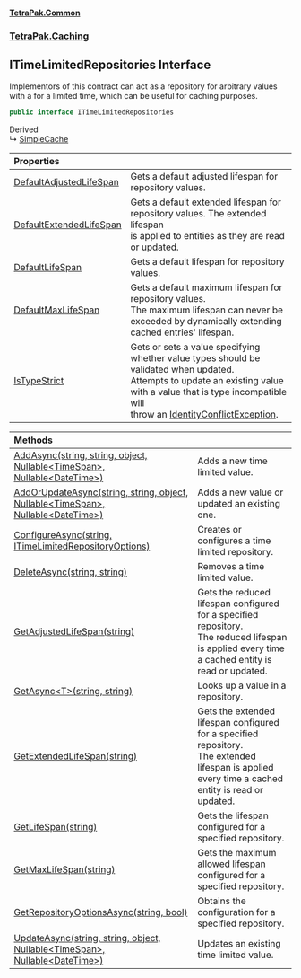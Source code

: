 #### [TetraPak.Common](index.md 'index')
### [TetraPak.Caching](TetraPak_Caching.md 'TetraPak.Caching')
## ITimeLimitedRepositories Interface
Implementors of this contract can act as a repository for arbitrary values  
with a for a limited time, which can be useful for caching purposes.  
```csharp
public interface ITimeLimitedRepositories
```

Derived  
&#8627; [SimpleCache](TetraPak_Caching_SimpleCache.md 'TetraPak.Caching.SimpleCache')  

| Properties | |
| :--- | :--- |
| [DefaultAdjustedLifeSpan](TetraPak_Caching_ITimeLimitedRepositories_DefaultAdjustedLifeSpan.md 'TetraPak.Caching.ITimeLimitedRepositories.DefaultAdjustedLifeSpan') | Gets a default adjusted lifespan for repository values.<br/> |
| [DefaultExtendedLifeSpan](TetraPak_Caching_ITimeLimitedRepositories_DefaultExtendedLifeSpan.md 'TetraPak.Caching.ITimeLimitedRepositories.DefaultExtendedLifeSpan') | Gets a default extended lifespan for repository values. The extended lifespan<br/>is applied to entities as they are read or updated.<br/> |
| [DefaultLifeSpan](TetraPak_Caching_ITimeLimitedRepositories_DefaultLifeSpan.md 'TetraPak.Caching.ITimeLimitedRepositories.DefaultLifeSpan') | Gets a default lifespan for repository values. <br/> |
| [DefaultMaxLifeSpan](TetraPak_Caching_ITimeLimitedRepositories_DefaultMaxLifeSpan.md 'TetraPak.Caching.ITimeLimitedRepositories.DefaultMaxLifeSpan') | Gets a default maximum lifespan for repository values.<br/>The maximum lifespan can never be exceeded by dynamically extending cached entries' lifespan.  <br/> |
| [IsTypeStrict](TetraPak_Caching_ITimeLimitedRepositories_IsTypeStrict.md 'TetraPak.Caching.ITimeLimitedRepositories.IsTypeStrict') | Gets or sets a value specifying whether value types should be validated when updated.<br/>Attempts to update an existing value with a value that is type incompatible will<br/>throw an [IdentityConflictException](TetraPak_IdentityConflictException.md 'TetraPak.IdentityConflictException'). <br/> |

| Methods | |
| :--- | :--- |
| [AddAsync(string, string, object, Nullable&lt;TimeSpan&gt;, Nullable&lt;DateTime&gt;)](TetraPak_Caching_ITimeLimitedRepositories_AddAsync(string_string_object_System_Nullable_System_TimeSpan__System_Nullable_System_DateTime_).md 'TetraPak.Caching.ITimeLimitedRepositories.AddAsync(string, string, object, System.Nullable&lt;System.TimeSpan&gt;, System.Nullable&lt;System.DateTime&gt;)') | Adds a new time limited value.<br/> |
| [AddOrUpdateAsync(string, string, object, Nullable&lt;TimeSpan&gt;, Nullable&lt;DateTime&gt;)](TetraPak_Caching_ITimeLimitedRepositories_AddOrUpdateAsync(string_string_object_System_Nullable_System_TimeSpan__System_Nullable_System_DateTime_).md 'TetraPak.Caching.ITimeLimitedRepositories.AddOrUpdateAsync(string, string, object, System.Nullable&lt;System.TimeSpan&gt;, System.Nullable&lt;System.DateTime&gt;)') | Adds a new value or updated an existing one.<br/> |
| [ConfigureAsync(string, ITimeLimitedRepositoryOptions)](TetraPak_Caching_ITimeLimitedRepositories_ConfigureAsync(string_TetraPak_Caching_ITimeLimitedRepositoryOptions).md 'TetraPak.Caching.ITimeLimitedRepositories.ConfigureAsync(string, TetraPak.Caching.ITimeLimitedRepositoryOptions)') | Creates or configures a time limited repository.<br/> |
| [DeleteAsync(string, string)](TetraPak_Caching_ITimeLimitedRepositories_DeleteAsync(string_string).md 'TetraPak.Caching.ITimeLimitedRepositories.DeleteAsync(string, string)') | Removes a time limited value.<br/> |
| [GetAdjustedLifeSpan(string)](TetraPak_Caching_ITimeLimitedRepositories_GetAdjustedLifeSpan(string).md 'TetraPak.Caching.ITimeLimitedRepositories.GetAdjustedLifeSpan(string)') | Gets the reduced lifespan configured for a specified repository.<br/>The reduced lifespan is applied every time a cached entity is read or updated.  <br/> |
| [GetAsync&lt;T&gt;(string, string)](TetraPak_Caching_ITimeLimitedRepositories_GetAsync_T_(string_string).md 'TetraPak.Caching.ITimeLimitedRepositories.GetAsync&lt;T&gt;(string, string)') | Looks up a value in a repository.<br/> |
| [GetExtendedLifeSpan(string)](TetraPak_Caching_ITimeLimitedRepositories_GetExtendedLifeSpan(string).md 'TetraPak.Caching.ITimeLimitedRepositories.GetExtendedLifeSpan(string)') | Gets the extended lifespan configured for a specified repository.<br/>The extended lifespan is applied every time a cached entity is read or updated.  <br/> |
| [GetLifeSpan(string)](TetraPak_Caching_ITimeLimitedRepositories_GetLifeSpan(string).md 'TetraPak.Caching.ITimeLimitedRepositories.GetLifeSpan(string)') | Gets the lifespan configured for a specified repository. <br/> |
| [GetMaxLifeSpan(string)](TetraPak_Caching_ITimeLimitedRepositories_GetMaxLifeSpan(string).md 'TetraPak.Caching.ITimeLimitedRepositories.GetMaxLifeSpan(string)') | Gets the maximum allowed lifespan configured for a specified repository. <br/> |
| [GetRepositoryOptionsAsync(string, bool)](TetraPak_Caching_ITimeLimitedRepositories_GetRepositoryOptionsAsync(string_bool).md 'TetraPak.Caching.ITimeLimitedRepositories.GetRepositoryOptionsAsync(string, bool)') | Obtains the configuration for a specified repository.<br/> |
| [UpdateAsync(string, string, object, Nullable&lt;TimeSpan&gt;, Nullable&lt;DateTime&gt;)](TetraPak_Caching_ITimeLimitedRepositories_UpdateAsync(string_string_object_System_Nullable_System_TimeSpan__System_Nullable_System_DateTime_).md 'TetraPak.Caching.ITimeLimitedRepositories.UpdateAsync(string, string, object, System.Nullable&lt;System.TimeSpan&gt;, System.Nullable&lt;System.DateTime&gt;)') | Updates an existing time limited value.<br/> |
